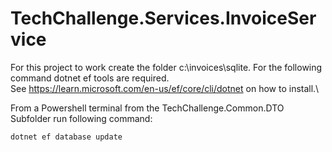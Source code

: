 # TechChallenge.Services.InvoiceService

For this project to work create the folder c:\invoices\sqlite. For the following command dotnet ef tools are required.\
See https://learn.microsoft.com/en-us/ef/core/cli/dotnet on how to install.\\

From a Powershell terminal from the TechChallenge.Common.DTO Subfolder run following command: 
```
dotnet ef database update
```




